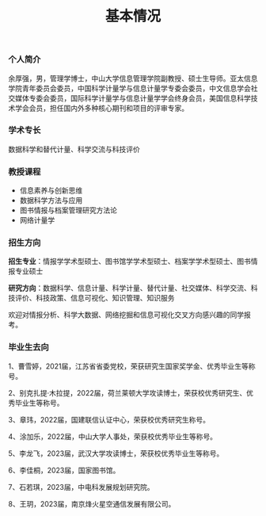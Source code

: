 ﻿---
layout: page
title:  基本情况
cover:  false
menu:   true
order:  1
---
### 个人简介
余厚强，男，管理学博士，中山大学信息管理学院副教授、硕士生导师。亚太信息学院青年委员会委员，中国科学计量学与信息计量学专委会委员，中文信息学会社交媒体专委会委员，国际科学计量学与信息计量学学会终身会员，美国信息科学技术学会会员，担任国内外多种核心期刊和项目的评审专家。

### 学术专长
数据科学和替代计量、科学交流与科技评价

### 教授课程
* 信息素养与创新思维
* 数据科学方法与应用
* 图书情报与档案管理研究方法论
* 网络计量学

### 招生方向

**招生专业**：情报学学术型硕士、图书馆学学术型硕士、档案学学术型硕士、图书情报专业硕士

**研究方向**：数据科学、信息计量、科学计量、替代计量、社交媒体、科学交流、科技评价、科技政策、信息可视化、知识管理、知识服务

欢迎对情报分析、科学大数据、网络挖掘和信息可视化交叉方向感兴趣的同学报考。

### 毕业生去向

1、曹雪婷，2021届，江苏省省委党校，荣获研究生国家奖学金、优秀毕业生等称号。

2、别克扎提·木拉提，2022届，荷兰莱顿大学攻读博士，荣获校优秀研究生、优秀毕业生等称号。

3、章玮，2022届，国建联信认证中心，荣获校优秀研究生称号。

4、涂加乐，2022届，中山大学人事处，荣获校优秀毕业生等称号。

5、李龙飞，2023届，武汉大学攻读博士，荣获校优秀毕业生等称号。

6、李佳桐，2023届，国家图书馆。

7、石若琪，2023届，中电科发展规划研究院。

8、王玥，2023届，南京烽火星空通信发展有限公司。
